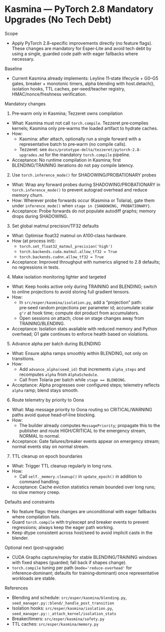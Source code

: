# Kasmina — PyTorch 2.8 Mandatory Upgrades (No Tech Debt)

Scope
- Apply PyTorch 2.8–specific improvements directly (no feature flags). These changes are mandatory for Esper‑Lite and avoid tech debt by using a single, guarded code path with eager fallbacks where necessary.

Baseline
- Current Kasmina already implements: Leyline 11‑state lifecycle + G0–G5 gates, breaker + monotonic timers, alpha blending with host.detach(), isolation hooks, TTL caches, per‑seed/teacher registry, HMAC/nonce/freshness verification.

Mandatory changes

1) Pre‑warm only in Kasmina; Tezzeret owns compilation
- What: Kasmina must not call `torch.compile`. Tezzeret pre‑compiles kernels; Kasmina only pre‑warms the loaded artifact to hydrate caches.
- How:
  - Kasmina: after attach, optionally run a single forward with a representative batch to pre‑warm (no compile calls).
  - Tezzeret: see `docs/prototype-delta/tezzeret/pytorch-2.8-upgrades.md` for the mandatory `torch.compile` pipeline.
- Acceptance: No runtime compilation in Kasmina; first BLENDING/TRAINING iterations do not pay compile latency.

2) Use `torch.inference_mode()` for SHADOWING/PROBATIONARY probes
- What: Wrap any forward probes during SHADOWING/PROBATIONARY in `torch.inference_mode()` to prevent autograd overhead and reduce memory churn.
- How: Wherever probe forwards occur (Kasmina or Tolaria), gate them under `inference_mode()` when `stage in {SHADOWING, PROBATIONARY}`.
- Acceptance: Probe forwards do not populate autodiff graphs; memory drops during SHADOWING.

3) Set global matmul precision/TF32 defaults
- What: Optimise float32 matmul on A100‑class hardware.
- How (at process init):
  - `torch.set_float32_matmul_precision('high')`
  - `torch.backends.cuda.matmul.allow_tf32 = True`
  - `torch.backends.cudnn.allow_tf32 = True`
- Acceptance: Improved throughput with numerics aligned to 2.8 defaults; no regressions in tests.

4) Make isolation monitoring lighter and targeted
- What: Keep hooks active only during TRAINING and BLENDING; switch to online projections to avoid storing full gradient tensors.
- How:
  - In `src/esper/kasmina/isolation.py`, add a “projection” path: pre‑seed random projections per parameter id; accumulate scalar `gᵀr` at hook time; compute dot product from accumulators.
  - Open sessions on attach; close on stage changes away from TRAINING/BLENDING.
- Acceptance: Isolation stats available with reduced memory and Python overhead; G1 gate continues to enforce health based on violations.

5) Advance alpha per batch during BLENDING
- What: Ensure alpha ramps smoothly within BLENDING, not only on transitions.
- How:
  - Add `advance_alpha(seed_id)` that increments `alpha_steps` and recomputes `alpha` from `AlphaSchedule`.
  - Call from Tolaria per batch while `stage == BLENDING`.
- Acceptance: Alpha progresses over configured steps; telemetry reflects `alpha` ramp; blend stays smooth.

6) Route telemetry by priority to Oona
- What: Map message priority to Oona routing so CRITICAL/WARNING paths avoid queue head‑of‑line blocking.
- How:
  - The builder already computes `MessagePriority`; propagate this to the publisher and route HIGH/CRITICAL to the emergency stream, NORMAL to normal.
- Acceptance: Gate failures/breaker events appear on emergency stream; normal events stay on normal stream.

7) TTL cleanup on epoch boundaries
- What: Trigger TTL cleanup regularly in long runs.
- How:
  - Call `self._memory.cleanup()` in `update_epoch()` in addition to command handling.
- Acceptance: Cache eviction statistics remain bounded over long runs; no slow memory creep.

Defaults and constraints
- No feature flags: these changes are unconditional with eager fallbacks where compilation fails.
- Guard `torch.compile` with try/except and breaker events to prevent regressions; always keep the eager path working.
- Keep dtype consistent across host/seed to avoid implicit casts in the blender.

Optional next (post‑upgrade)
- CUDA Graphs capture/replay for stable BLENDING/TRAINING windows with fixed shapes (guarded; fall back if shapes change).
- `torch.compile` tuning per path (`mode='reduce-overhead'` for inference‑dominant; defaults for training‑dominant) once representative workloads are stable.

References
- Blending and schedule: `src/esper/kasmina/blending.py`, `seed_manager.py::blend/_handle_post_transition`
- Isolation hooks: `src/esper/kasmina/isolation.py`, `seed_manager.py::_attach_kernel/isolation_stats`
- Breaker/timers: `src/esper/kasmina/safety.py`
- TTL caches: `src/esper/kasmina/memory.py`
